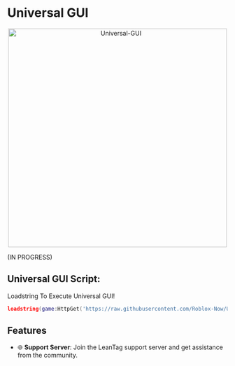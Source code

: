 # Universal GUI
<div align="center">
  <img src=><img src="https://i.ibb.co/TDhdvpPP/Universal-GUI.png" width="500" height="500" alt="Universal-GUI">
</div>

(IN PROGRESS)

## Universal GUI Script:

Loadstring To Execute Universal GUI!
```lua
loadstring(game:HttpGet('https://raw.githubusercontent.com/Roblox-Now/Universal-GUI-Script/main/latest.lua'))()
```

## Features

- 🌐 **Support Server**: Join the LeanTag support server and get assistance from the community.

